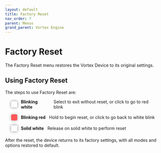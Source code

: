 ```yaml
---
layout: default
title: Factory Reset
nav_order: 7
parent: Menus
grand_parent: Vortex Engine
---
```


<style>
  .reset-container {
    display: flex;
    flex-direction: column;
    margin-left: 20px;
    margin-bottom: 20px;
    gap: 16px;
  }

  .reset-step {
    display: flex;
    align-items: center;
    gap: 12px;
  }

  .reset-box {
    min-width: 20px;
    min-height: 20px;
    border-radius: 4px;
    position: relative;
    display: inline-block;
    box-shadow: 0 0 10px rgba(0, 0, 0, 0.5);
  }

  .white-blink {
    background-color: #ffffff;
    animation: blink 1s infinite;
  }

  .red-blink {
    background-color: #ff0000;
    animation: blinkFast 0.3s infinite;
  }

  .hold-transition {
    background-color: #ff0000;
    animation: blinkFast 0.3s infinite, fadeToWhite 3s linear infinite;
  }

  .white-solid {
    background-color: #ffffff;
    animation: none; /* Ensures no animation is applied */
  }

  @keyframes blink {
    50% { opacity: 0; }
  }

  @keyframes blinkFast {
    50% { opacity: 0; }
  }

  @keyframes fadeToWhite {
    0% {
      background-color: #ff0000;
    }
    100% {
      background-color: #ffffff;
    }
  }

  .reset-text {
    font-weight: bold;
  }
</style>

# Factory Reset

The Factory Reset menu restores the Vortex Device to its original settings.

## Using Factory Reset

The steps to use Factory Reset are:

<div class="reset-container">
  <div class="reset-step">
    <div class="reset-box white-blink"></div>
    <div class="reset-text">Blinking white</div>
    Select to exit without reset, or click to go to red blink
  </div>
  
  <div class="reset-step">
    <div class="reset-box red-blink"></div>
    <div class="reset-text">Blinking red</div>
    Hold to begin reset, or click to go back to white blink
  </div>
  
  <!--<div class="reset-step"> -->
  <!--  <div class="reset-box hold-transition"></div> -->
  <!--  <div class="reset-text">Blinks to white</div> -->
  <!--  Hold till led blinks to solid white and release -->
  <!--</div> -->
  
  <div class="reset-step">
    <div class="reset-box white-solid"></div>
    <div class="reset-text">Solid white</div>
    Release on solid white to perform reset
  </div>
</div>

After the reset, the device returns to its factory settings, with all modes and options restored to default.
